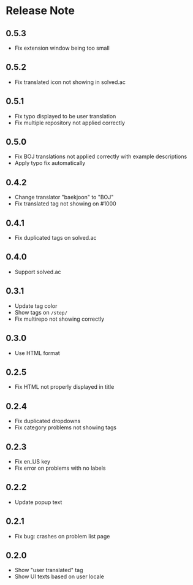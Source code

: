 # Release Note

## 0.5.3

- Fix extension window being too small

## 0.5.2

- Fix translated icon not showing in solved.ac

## 0.5.1

- Fix typo displayed to be user translation
- Fix multiple repository not applied correctly

## 0.5.0

- Fix BOJ translations not applied correctly with example descriptions
- Apply typo fix automatically

## 0.4.2

- Change translator "baekjoon" to "BOJ"
- Fix translated tag not showing on #1000

## 0.4.1

- Fix duplicated tags on solved.ac

## 0.4.0

- Support solved.ac

## 0.3.1

- Update tag color
- Show tags on `/step/`
- Fix multirepo not showing correctly

## 0.3.0

- Use HTML format

## 0.2.5

- Fix HTML not properly displayed in title

## 0.2.4

- Fix duplicated dropdowns
- Fix category problems not showing tags

## 0.2.3

- Fix en_US key
- Fix error on problems with no labels

## 0.2.2

- Update popup text

## 0.2.1

- Fix bug: crashes on problem list page

## 0.2.0

- Show "user translated" tag
- Show UI texts based on user locale
